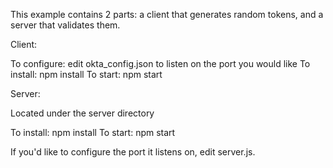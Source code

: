 This example contains 2 parts:  a client that generates random tokens, and a server that validates them.

Client:

To configure:  edit okta_config.json to listen on the port you would like
To install:  npm install
To start:  npm start

Server:

Located under the server directory

To install:  npm install
To start:  npm start

If you'd like to configure the port it listens on, edit server.js.

